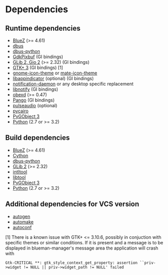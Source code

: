 # Dependencies

## Runtime dependencies

* [BlueZ](http://www.bluez.org/) (>= 4.61)
* [dbus](http://www.freedesktop.org/wiki/Software/dbus/)
* [dbus-python](http://www.freedesktop.org/wiki/Software/DBusBindings/#python)
* [GdkPixbuf](http://www.gtk.org/) (GI bindings)
* [GLib 2, Gio 2](http://www.gtk.org/) (>= 2.32) (GI bindings)
* [GTK+ 3](http://www.gtk.org/) (GI bindings) [1]
* [gnome-icon-theme](https://git.gnome.org/browse/adwaita-icon-theme/) or [mate-icon-theme](https://github.com/mate-desktop/mate-icon-theme)
* [libappindicator](https://launchpad.net/libappindicator) (optional) (GI bindings)
* [notification-daemon](https://git.gnome.org/browse/notification-daemon) or any desktop specific replacement
* [libnotify](https://git.gnome.org/browse/libnotify) (GI bindings)
* [obexd](http://www.bluez.org/) (>= 0.47)
* [Pango](http://www.gtk.org/) (GI bindings)
* [pulseaudio](http://www.freedesktop.org/wiki/Software/PulseAudio/) (optional)
* [pycairo](http://cairographics.org/pycairo/)
* [PyGObject 3](https://wiki.gnome.org/PyGObject)
* [Python](http://www.python.org/) (2.7 or >= 3.2)

## Build dependencies

* [BlueZ](http://www.bluez.org/) (>= 4.61)
* [Cython](http://www.cython.org/)
* [dbus-python](http://www.freedesktop.org/wiki/Software/DBusBindings/#python)
* [GLib 2](http://www.gtk.org/) (>= 2.32)
* [intltool](http://freedesktop.org/wiki/Software/intltool/)
* [libtool](http://www.gnu.org/software/libtool/)
* [PyGObject 3](https://wiki.gnome.org/PyGObject)
* [Python](http://www.python.org/) (2.7 or >= 3.2)

## Additional dependencies for VCS version

* [autogen](https://www.gnu.org/software/autogen/)
* [automake](https://www.gnu.org/software/automake/)
* [autoconf](https://www.gnu.org/software/autoconf/)

[1] There is a known issue with GTK+ <= 3.10.6, possibly in conjuction with specific themes or similar conditions. If it is present and a message is to be displayed in blueman-manager's message area the application will crash with

    Gtk-CRITICAL **: gtk_style_context_get_property: assertion ``priv->widget != NULL || priv->widget_path != NULL' failed
